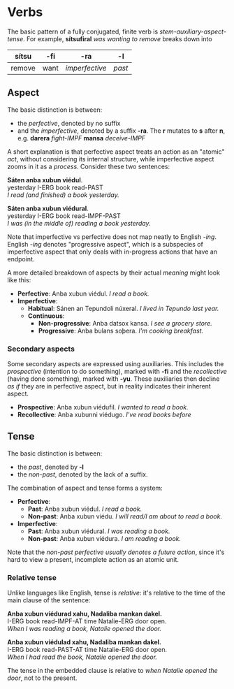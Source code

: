 # Verbs

The basic pattern of a fully conjugated, finite verb is _stem-auxiliary-aspect-tense_. For example, **sítsufiral** _was wanting to remove_ breaks down into

| sítsu  | -fi  | -ra            | -l     |
| ------ | ---- | -------------- | ------ |
| remove | want | _imperfective_ | _past_ |

## Aspect

The basic distinction is between:

- the _perfective_, denoted by no suffix
- and the _imperfective_, denoted by a suffix **-ra**. The **r** mutates to **s** after **n**, e.g. **darera** _fight-IMPF_ **mansa** _deceive-IMPF_

A short explanation is that perfective aspect treats an action as an "atomic" _act_, without considering its internal structure, while imperfective aspect zooms in it as a _process_. Consider these two sentences:

**Sáten anba xubun viédul**.\
yesterday I-ERG book read-PAST\
_I read (and finished) a book yesterday._

**Sáten anba xubun viédural**.\
yesterday I-ERG book read-IMPF-PAST\
_I was (in the middle of) reading a book yesterday._

Note that imperfective vs perfective does not map neatly to English _-ing_. English _-ing_ denotes "progressive aspect", which is a subspecies of imperfective aspect that only deals with in-progress actions that have an endpoint.

A more detailed breakdown of aspects by their actual _meaning_ might look like this:

- **Perfective**: Anba xubun viédul. _I read a book._
- **Imperfective**:
  - **Habitual**: Sánen an Tepundoli núxeral. _I lived in Tepundo last year._
  - **Continuous**:
    - **Non-progressive**: Anba datsox kansa. _I see a grocery store._
    - **Progressive**: Anba bulans soþera. _I'm cooking breakfast._

### Secondary aspects

Some secondary aspects are expressed using auxiliaries. This includes the _prospective_ (intention to do something), marked with **-fi** and the _recollective_ (having done something), marked with **-yu**. These auxiliaries then decline _as if_ they are in perfective aspect, but in reality indicates their inherent aspect.

- **Prospective**: Anba xubun viédufil. _I wanted to read a book._
- **Recollective**: Anba xubunni viédugo. _I've read books before_

## Tense

The basic distinction is between:

- the _past_, denoted by **-l**
- the _non-past_, denoted by the lack of a suffix.

The combination of aspect and tense forms a system:

- **Perfective**:
  - **Past**: Anba xubun viédul. _I read a book._
  - **Non-past**: Anba xubun viédu. _I will read/I am about to read a book._
- **Imperfective**:
  - **Past**: Anba xubun viédural. _I was reading a book._
  - **Non-past**: Anba xubun viédura. _I am reading a book._

Note that the _non-past perfective usually denotes a future action_, since it's hard to view a present, incomplete action as an atomic unit.

### Relative tense

Unlike languages like English, tense is _relative_: it's relative to the time of the main clause of the sentence:

**Anba xubun viédurad xahu, Nadaliba mankan dakel.**\
I-ERG book read-IMPF-AT time Natalie-ERG door open.\
_When I was reading a book, Natalie opened the door._

**Anba xubun viédulad xahu, Nadaliba mankan dakel.**\
I-ERG book read-PAST-AT time Natalie-ERG door open.\
_When I had read the book, Natalie opened the door._

The tense in the embedded clause is relative to _when Natalie opened the door_, not to the present.
